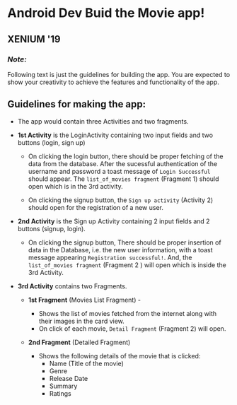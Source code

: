 # Android Dev Buid the Movie app! 
## XENIUM '19
### *Note:*

Following text is just the guidelines for building the app.
You are expected to show your creativity to achieve the features and functionality of the app.

## Guidelines for making the app:

* The app would contain three Activities and two fragments.
* **1st Activity** is the LoginActivity containing two input fields and two buttons (login, sign up)

	- On clicking the login button, there should be proper fetching of the data from the database. After the sucessful authentication of the username and password a toast message of `Login Successful` should appear.  The `list_of_movies fragment` (Fragment 1) should open which is in the 3rd activity.	
	
	- On clicking the signup button, the `Sign up activity` (Activity 2) should open for the registration of a new user.
	

* **2nd Activity** is the Sign up  Activity  containing 2 input fields and 2 buttons (signup, login).

	- On clicking the signup button, There should be proper insertion of data in the Database, i.e. the new user information, with a toast message appearing `Registration successful!`.
	 And, the `list_of_movies fragment` (Fragment 2 ) will open which is inside the 3rd Activity.
	 
	 
* **3rd Activity** contains two Fragments.
    - **1st Fragment** (Movies List Fragment) - 
        - Shows the list of movies fetched from the internet along with their images in the card view.
        - On click of each movie, `Detail Fragment` (Fragment 2) will open.
	
    - **2nd Fragment** (Detailed Fragment)
        - Shows the following details of the movie that is clicked:
            - Name (Title of the movie)
            - Genre
            - Release Date
            - Summary
            - Ratings
